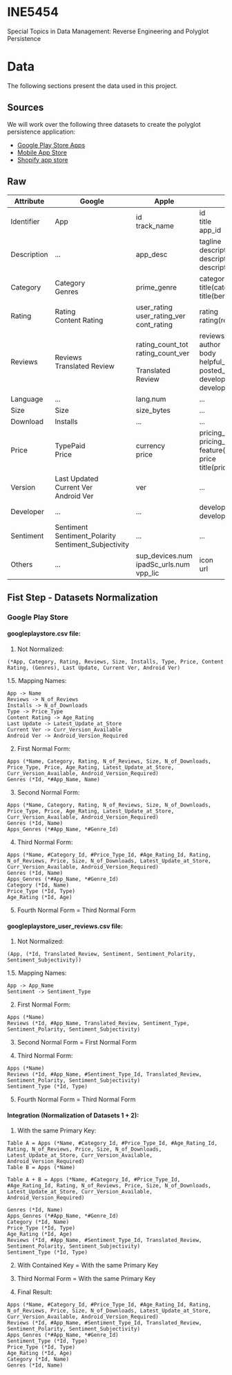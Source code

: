 # INE5454
Special Topics in Data Management: Reverse Engineering and Polyglot Persistence

# Data

The following sections present the data used in this project.

## Sources

We will work over the following three datasets to create the polyglot persistence application:
- [Google Play Store Apps](https://www.kaggle.com/lava18/google-play-store-apps)
- [Mobile App Store](https://www.kaggle.com/ramamet4/app-store-apple-data-set-10k-apps)
- [Shopify app store](https://www.kaggle.com/usernam3/shopify-app-store)

## Raw

Attribute   | Google                                                       | Apple                                                                 | Shopify
---         | ---                                                          | ---                                                                   | ---
Identifier  | App                                                          | id <br>track_name</br>                                                | id <br>title</br> app_id
Description | ...                                                          | app_desc                                                              | tagline <br>description</br> description_raw <br>description(benefits)</br>
Category    | Category <br>Genres</br>                                     | prime_genre                                                           | category_id <br>title(category)</br> title(benefits)
Rating      | Rating <br>Content Rating</br>                               | user_rating <br>user_rating_ver</br> cont_rating                      | rating <br>rating(reviews)</br>
Reviews     | Reviews <br>Translated Review</br>                           | rating_count_tot <br>rating_count_ver</br> <br>Translated Review</br> | reviews_count <br>author</br> body <br>helpful_count</br> posted_at <br>developer_reply</br> developer_reply_posted_at
Language    | ...                                                          | lang.num                                                              | ...
Size        | Size                                                         | size_bytes                                                            | ...
Download    | Installs                                                     | ...                                                                   | ...
Price       | TypePaid <br>Price</br>                                      | currency <br>price</br>                                               | pricing_hint <br>pricing_plan_id</br> feature(pricing_plan) <br>price</br> title(pricing_plan)
Version     | Last Updated <br>Current Ver</br> Android Ver               | ver                                                                   | ...
Developer   | ...                                                          | ...                                                                   | developer <br>developer_link</br>
Sentiment   | Sentiment <br>Sentiment_Polarity</br> Sentiment_Subjectivity | ...                                                                   | ...
Others      | ...                                                          | sup_devices.num <br>ipadSc_urls.num</br> vpp_lic                      | icon <br>url</br>

## Fist Step - Datasets Normalization

### Google Play Store

#### googleplaystore.csv file:

  1. Not Normalized:

    (*App, Category, Rating, Reviews, Size, Installs, Type, Price, Content Rating, (Genres), Last Update, Current Ver, Android Ver)

  1.5. Mapping Names:

    App -> Name
    Reviews -> N_of_Reviews
    Installs -> N_of_Downloads
    Type -> Price_Type
    Content Rating -> Age_Rating
    Last Update -> Latest_Update_at_Store
    Current Ver -> Curr_Version_Available
    Android Ver -> Android_Version_Required

  2. First Normal Form:

    Apps (*Name, Category, Rating, N_of_Reviews, Size, N_of_Downloads, Price_Type, Price, Age_Rating, Latest_Update_at_Store, Curr_Version_Available, Android_Version_Required)
    Genres (*Id, *#App_Name, Name)

  3. Second Normal Form:

    Apps (*Name, Category, Rating, N_of_Reviews, Size, N_of_Downloads, Price_Type, Price, Age_Rating, Latest_Update_at_Store, Curr_Version_Available, Android_Version_Required)
    Genres (*Id, Name)
    Apps_Genres (*#App_Name, *#Genre_Id)

  4. Third Normal Form:

    Apps (*Name, #Category_Id, #Price_Type_Id, #Age_Rating_Id, Rating, N_of_Reviews, Price, Size, N_of_Downloads, Latest_Update_at_Store, Curr_Version_Available, Android_Version_Required)
    Genres (*Id, Name)
    Apps_Genres (*#App_Name, *#Genre_Id)
    Category (*Id, Name)
    Price_Type (*Id, Type)
    Age_Rating (*Id, Age)

  5. Fourth Normal Form = Third Normal Form

#### googleplaystore_user_reviews.csv file:

  1. Not Normalized:

    (App, (*Id, Translated_Review, Sentiment, Sentiment_Polarity, Sentiment_Subjectivity))

  1.5. Mapping Names:

    App -> App_Name
    Sentiment -> Sentiment_Type

  2. First Normal Form:

    Apps (*Name)
    Reviews (*Id, #App_Name, Translated_Review, Sentiment_Type, Sentiment_Polarity, Sentiment_Subjectivity)

  3. Second Normal Form = First Normal Form

  4. Third Normal Form:

    Apps (*Name)
    Reviews (*Id, #App_Name, #Sentiment_Type_Id, Translated_Review, Sentiment_Polarity, Sentiment_Subjectivity)
    Sentiment_Type (*Id, Type)

  5. Fourth Normal Form = Third Normal Form

#### Integration (Normalization of Datasets 1 + 2):

  1. With the same Primary Key:

    Table A = Apps (*Name, #Category_Id, #Price_Type_Id, #Age_Rating_Id, Rating, N_of_Reviews, Price, Size, N_of_Downloads, Latest_Update_at_Store, Curr_Version_Available, Android_Version_Required)
    Table B = Apps (*Name)

    Table A + B = Apps (*Name, #Category_Id, #Price_Type_Id, #Age_Rating_Id, Rating, N_of_Reviews, Price, Size, N_of_Downloads, Latest_Update_at_Store, Curr_Version_Available, Android_Version_Required)

    Genres (*Id, Name)
    Apps_Genres (*#App_Name, *#Genre_Id)
    Category (*Id, Name)
    Price_Type (*Id, Type)
    Age_Rating (*Id, Age)
    Reviews (*Id, #App_Name, #Sentiment_Type_Id, Translated_Review, Sentiment_Polarity, Sentiment_Subjectivity)
    Sentiment_Type (*Id, Type)

  2. With Contained Key = With the same Primary Key

  3. Third Normal Form = With the same Primary Key

  4. Final Result:

    Apps (*Name, #Category_Id, #Price_Type_Id, #Age_Rating_Id, Rating, N_of_Reviews, Price, Size, N_of_Downloads, Latest_Update_at_Store, Curr_Version_Available, Android_Version_Required)
    Reviews (*Id, #App_Name, #Sentiment_Type_Id, Translated_Review, Sentiment_Polarity, Sentiment_Subjectivity)
    Apps_Genres (*#App_Name, *#Genre_Id)
    Sentiment_Type (*Id, Type)
    Price_Type (*Id, Type)
    Age_Rating (*Id, Age)
    Category (*Id, Name)
    Genres (*Id, Name)
